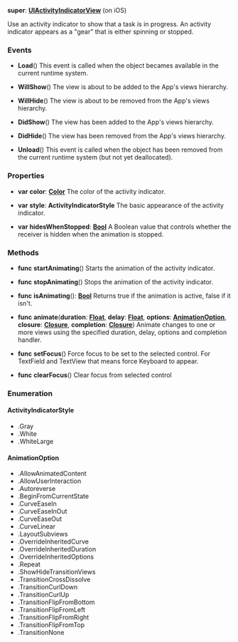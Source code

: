 **super**: **[UIActivityIndicatorView](UIActivityIndicatorView.md)** (on iOS)

Use an activity indicator to show that a task is in progress. An activity indicator appears as a "gear" that is either spinning or stopped.

### Events

* **Load**()
This event is called when the object becames available in the current runtime system.

* **WillShow**()
The view is about to be added to the App's views hierarchy.

* **WillHide**()
The view is about to be removed from the App's views hierarchy.

* **DidShow**()
The view has been added to the App's views hierarchy.

* **DidHide**()
The view has been removed from the App's views hierarchy.

* **Unload**()
This event is called when the object has been removed from the current runtime system (but not yet deallocated).



### Properties

* **var** **color**: **[Color](Color.md)**
The color of the activity indicator.

* **var** **style**: **ActivityIndicatorStyle**
The basic appearance of the activity indicator.

* **var** **hidesWhenStopped**: **[Bool](../gravity/types.md)**
A Boolean value that controls whether the receiver is hidden when the animation is stopped.



### Methods

* **func** **startAnimating**()
Starts the animation of the activity indicator.

* **func** **stopAnimating**()
Stops the animation of the activity indicator.

* **func** **isAnimating**(): <strong>[Bool](../gravity/types.md)</strong> 
Returns true if the animation is active, false if it isn't.

* **func** **animate**(**duration**: **[Float](../gravity/types.md)**, **delay**: **[Float](../gravity/types.md)**, **options**: **<a href="#_enum_AnimationOption">AnimationOption</a>**, **closure**: **[Closure](../gravity/closure.md)**, **completion**: **[Closure](../gravity/closure.md)**)
Animate changes to one or more views using the specified duration, delay, options and completion handler.

* **func** **setFocus**()
Force focus to be set to the selected control. For TextField and TextView that means force Keyboard to appear.

* **func** **clearFocus**()
Clear focus from selected control





### Enumeration

#### ActivityIndicatorStyle
 * .Gray
 * .White
 * .WhiteLarge

#### AnimationOption
 * .AllowAnimatedContent
 * .AllowUserInteraction
 * .Autoreverse
 * .BeginFromCurrentState
 * .CurveEaseIn
 * .CurveEaseInOut
 * .CurveEaseOut
 * .CurveLinear
 * .LayoutSubviews
 * .OverrideInheritedCurve
 * .OverrideInheritedDuration
 * .OverrideInheritedOptions
 * .Repeat
 * .ShowHideTransitionViews
 * .TransitionCrossDissolve
 * .TransitionCurlDown
 * .TransitionCurlUp
 * .TransitionFlipFromBottom
 * .TransitionFlipFromLeft
 * .TransitionFlipFromRight
 * .TransitionFlipFromTop
 * .TransitionNone



